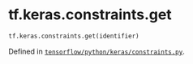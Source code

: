 <div itemscope itemtype="http://developers.google.com/ReferenceObject">
<meta itemprop="name" content="tf.keras.constraints.get" />
<meta itemprop="path" content="Stable" />
</div>

# tf.keras.constraints.get

``` python
tf.keras.constraints.get(identifier)
```



Defined in [`tensorflow/python/keras/constraints.py`](https://www.tensorflow.org/code/tensorflow/python/keras/constraints.py).

